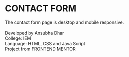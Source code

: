 # CONTACT FORM


The contact form page is desktop and mobile responsive.
<br><br>
Developed by Ansubha Dhar
<br>
College: IEM
<br>
Language: HTML, CSS and Java Script
<br>
Project from FRONTEND MENTOR

